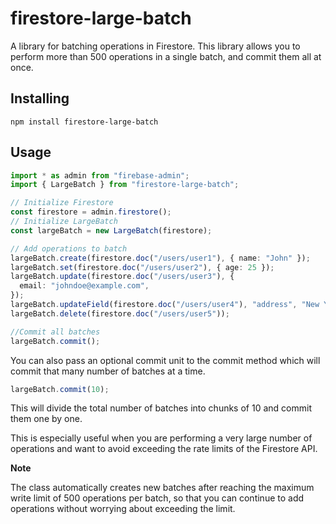 # firestore-large-batch

A library for batching operations in Firestore. This library allows you to perform more than 500 operations in a single batch, and commit them all at once.

## Installing

```
npm install firestore-large-batch
```

## Usage

```typescript
import * as admin from "firebase-admin";
import { LargeBatch } from "firestore-large-batch";

// Initialize Firestore
const firestore = admin.firestore();
// Initialize LargeBatch
const largeBatch = new LargeBatch(firestore);

// Add operations to batch
largeBatch.create(firestore.doc("/users/user1"), { name: "John" });
largeBatch.set(firestore.doc("/users/user2"), { age: 25 });
largeBatch.update(firestore.doc("/users/user3"), {
  email: "johndoe@example.com",
});
largeBatch.updateField(firestore.doc("/users/user4"), "address", "New York");
largeBatch.delete(firestore.doc("/users/user5"));

//Commit all batches
largeBatch.commit();
```

You can also pass an optional commit unit to the commit method which will commit that many number of batches at a time.

```typescript
largeBatch.commit(10);
```

This will divide the total number of batches into chunks of 10 and commit them one by one.

This is especially useful when you are performing a very large number of operations and want to avoid exceeding the rate limits of the Firestore API.

**Note**

The class automatically creates new batches after reaching the maximum write limit of 500 operations per batch, so that you can continue to add operations without worrying about exceeding the limit.
